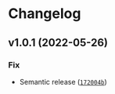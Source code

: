 # Changelog

<!--next-version-placeholder-->

## v1.0.1 (2022-05-26)
### Fix
* Semantic release ([`172004b`](https://github.com/Datateer/target-gcs/commit/172004b412baf115f5a50bf0c391eaf2a16b1484))
